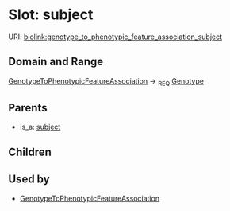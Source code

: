 # Slot: subject




URI: [biolink:genotype_to_phenotypic_feature_association_subject](https://w3id.org/biolink/vocab/genotype_to_phenotypic_feature_association_subject)
## Domain and Range

[GenotypeToPhenotypicFeatureAssociation](GenotypeToPhenotypicFeatureAssociation.md) ->  <sub>REQ</sub> [Genotype](Genotype.md)
## Parents

 *  is_a: [subject](subject.md)
## Children

## Used by

 * [GenotypeToPhenotypicFeatureAssociation](GenotypeToPhenotypicFeatureAssociation.md)
